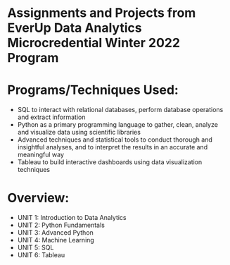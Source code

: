 # Assignments and Projects from EverUp Data Analytics Microcredential Winter 2022 Program

# Programs/Techniques Used:
* SQL to interact with relational databases, perform database operations and extract information
* Python as a primary programming language to gather, clean, analyze and visualize data using scientific libraries
* Advanced techniques and statistical tools to conduct thorough and insightful analyses, and to interpret the results in an accurate and meaningful way
* Tableau to build interactive dashboards using data visualization techniques

# Overview:
* UNIT 1: Introduction to Data Analytics
* UNIT 2: Python Fundamentals
* UNIT 3: Advanced Python
* UNIT 4: Machine Learning
* UNIT 5: SQL
* UNIT 6: Tableau
